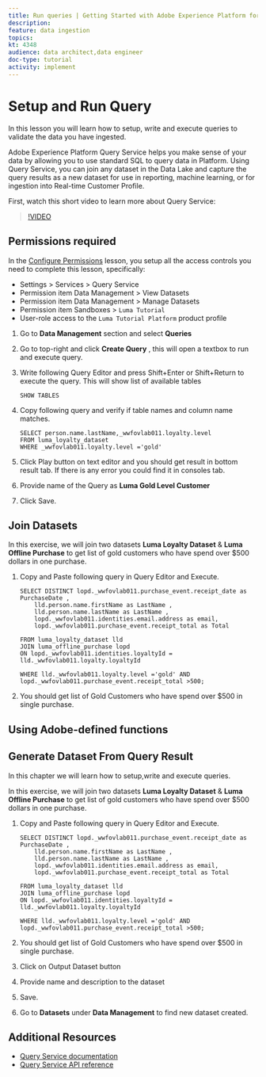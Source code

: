 ```yaml
---
title: Run queries | Getting Started with Adobe Experience Platform for Data Architects and Data Engineers
description: 
feature: data ingestion
topics: 
kt: 4348
audience: data architect,data engineer
doc-type: tutorial
activity: implement
---
```


# Setup and Run Query

In this lesson you will learn how to setup, write and execute queries to validate the data you have ingested.

Adobe Experience Platform Query Service helps you make sense of your data by allowing you to use standard SQL to query data in Platform. Using Query Service, you can join any dataset in the Data Lake and capture the query results as a new dataset for use in reporting, machine learning, or for ingestion into Real-time Customer Profile. 

First, watch this short video to learn more about Query Service:
>[!VIDEO](https://video.tv.adobe.com/v/29795?quality=12&learn=on)

## Permissions required

In the [Configure Permissions](configure-permissions.md) lesson, you setup all the access controls you need to complete this lesson, specifically:

* Settings > Services > Query Service
* Permission item Data Management > View Datasets
* Permission item Data Management > Manage Datasets
* Permission item Sandboxes > `Luma Tutorial`
* User-role access to the `Luma Tutorial Platform` product profile

1. Go to **Data Management** section and select **Queries**
1. Go to top-right and click **Create Query** , this will open a textbox to run and execute query.
1. Write following Query Editor and press Shift+Enter or Shift+Return to execute the query. This will show list of available tables

    ```
    SHOW TABLES
    ```

1. Copy following query and verify if table names and column name matches.
   
    ```
    SELECT person.name.lastName,_wwfovlab011.loyalty.level
    FROM luma_loyalty_dataset
    WHERE _wwfovlab011.loyalty.level ='gold'

    ```

1. Click Play button on text editor and you should get result in bottom result tab. If there is any error you could find it in consoles tab.
1. Provide name of the Query as **Luma Gold Level Customer**
1. Click Save.


## Join Datasets

In this exercise, we will join two datasets **Luma Loyalty Dataset** & **Luma Offline Purchase** to get list of gold customers who have spend over $500 dollars in one purchase.

1. Copy and Paste following query in Query Editor and Execute.
    
    ```
    SELECT DISTINCT lopd._wwfovlab011.purchase_event.receipt_date as PurchaseDate ,
        lld.person.name.firstName as LastName ,
        lld.person.name.lastName as LastName ,
        lopd._wwfovlab011.identities.email.address as email,
        lopd._wwfovlab011.purchase_event.receipt_total as Total

    FROM luma_loyalty_dataset lld
    JOIN luma_offline_purchase lopd
    ON lopd._wwfovlab011.identities.loyaltyId = lld._wwfovlab011.loyalty.loyaltyId

    WHERE lld._wwfovlab011.loyalty.level ='gold' AND lopd._wwfovlab011.purchase_event.receipt_total >500;
    ```

1. You should get list of Gold Customers who have spend over $500 in single purchase.


## Using Adobe-defined functions

## Generate Dataset From Query Result

In this chapter we will learn how to setup,write and execute queries.


In this exercise, we will join two datasets **Luma Loyalty Dataset** & **Luma Offline Purchase** to get list of gold customers who have spend over $500 dollars in one purchase.

1. Copy and Paste following query in Query Editor and Execute.

    ```
    SELECT DISTINCT lopd._wwfovlab011.purchase_event.receipt_date as PurchaseDate ,
        lld.person.name.firstName as LastName ,
        lld.person.name.lastName as LastName ,
        lopd._wwfovlab011.identities.email.address as email,
        lopd._wwfovlab011.purchase_event.receipt_total as Total

    FROM luma_loyalty_dataset lld
    JOIN luma_offline_purchase lopd
    ON lopd._wwfovlab011.identities.loyaltyId = lld._wwfovlab011.loyalty.loyaltyId

    WHERE lld._wwfovlab011.loyalty.level ='gold' AND lopd._wwfovlab011.purchase_event.receipt_total >500;
    ```

1. You should get list of Gold Customers who have spend over $500 in single purchase.
1. Click on Output Dataset button
1. Provide name and description to the dataset
1. Save.
1. Go to **Datasets** under **Data Management** to find new dataset created.

## Additional Resources

* [Query Service documentation](https://docs.adobe.com/content/help/en/experience-platform/query/home.html)
* [Query Service API reference](https://www.adobe.io/apis/experienceplatform/home/api-reference.html#!acpdr/swagger-specs/qs-api.yaml)